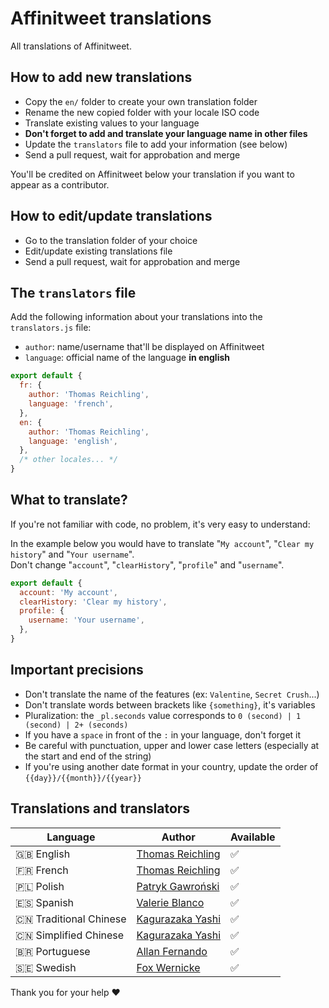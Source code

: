 # Affinitweet translations

All translations of Affinitweet.

## How to add new translations

- Copy the `en/` folder to create your own translation folder
- Rename the new copied folder with your locale ISO code
- Translate existing values to your language
- **Don't forget to add and translate your language name in other files**
- Update the `translators` file to add your information (see below)
- Send a pull request, wait for approbation and merge

You'll be credited on Affinitweet below your translation if you want to appear as a contributor.

## How to edit/update translations

- Go to the translation folder of your choice
- Edit/update existing translations file
- Send a pull request, wait for approbation and merge

## The `translators` file

Add the following information about your translations into the `translators.js` file:
- `author`: name/username that'll be displayed on Affinitweet
- `language`: official name of the language **in english**

```js
export default {
  fr: {
    author: 'Thomas Reichling',
    language: 'french',
  },
  en: {
    author: 'Thomas Reichling',
    language: 'english',
  },
  /* other locales... */
}
```

## What to translate?

If you're not familiar with code, no problem, it's very easy to understand:

In the example below you would have to translate "`My account`", "`Clear my history`" and "`Your username`".  
Don't change "`account`", "`clearHistory`", "`profile`" and "`username`".

```js
export default {
  account: 'My account',
  clearHistory: 'Clear my history',
  profile: {
    username: 'Your username',
  },
}
```

## Important precisions

- Don't translate the name of the features (ex: `Valentine`, `Secret Crush`...)
- Don't translate words between brackets like `{something}`, it's variables
- Pluralization: the `_pl.seconds` value corresponds to `0 (second) | 1 (second) | 2+ (seconds)`
- If you have a `space` in front of the `:` in your language, don't forget it
- Be careful with punctuation, upper and lower case letters (especially at the start and end of the string)
- If you're using another date format in your country, update the order of `{{day}}/{{month}}/{{year}}`

## Translations and translators

| Language | Author | Available |
|----------|--------|------------|
| 🇬🇧 English | [Thomas Reichling](https://github.com/haplifeman) | ✅ |
| 🇫🇷 French | [Thomas Reichling](https://github.com/haplifeman) | ✅ |
| 🇵🇱 Polish | [Patryk Gawroński](https://github.com/beardimon) | ✅ |
| 🇪🇸 Spanish | [Valerie Blanco](https://github.com/kobernyk) | ✅ |
| 🇨🇳 Traditional Chinese | [Kagurazaka Yashi](https://github.com/kagurazakayashi) | ✅ |
| 🇨🇳 Simplified Chinese | [Kagurazaka Yashi](https://github.com/kagurazakayashi) | ✅ |
| 🇧🇷 Portuguese | [Allan Fernando](https://github.com/allanf181) | ✅ |
| 🇸🇪 Swedish | [Fox Wernicke](https://github.com/BreakinBenny) | ✅ |

Thank you for your help ❤️
